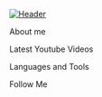 [![Header](https://github.com/Myrza11/Myrza11/tree/main/asests)](https://www.youtube.com/channel/UCPYWhu0v-_e1m8QdZvrdUTg)

About me

Latest Youtube Videos

Languages and Tools

Follow Me